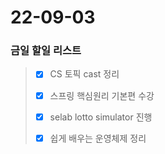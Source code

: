 # 22-09-03
### 금일 할일 리스트

> - [x] CS 토픽 cast 정리
>
> - [x] 스프링 핵심원리 기본편 수강
>
> - [x] selab lotto simulator 진행
>
> - [x] 쉽게 배우는 운영체제 정리
